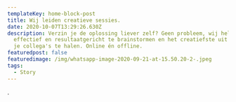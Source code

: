 ```yaml
---
templateKey: home-block-post
title: Wij leiden creatieve sessies.
date: 2020-10-07T13:29:26.630Z
description: Verzin je de oplossing liever zelf? Geen probleem, wij helpen je om
  effectief en resultaatgericht te brainstormen en het creatiefste uit jezelf én
  je collega's te halen. Online én offline.
featuredpost: false
featuredimage: /img/whatsapp-image-2020-09-21-at-15.50.20-2-.jpeg
tags:
  - Story
---
```

.